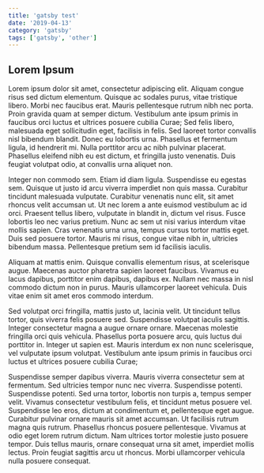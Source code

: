 ```yaml
---
title: 'gatsby test'
date: '2019-04-13'
category: 'gatsby'
tags: ['gatsby', 'other']
---
```


## Lorem Ipsum

Lorem ipsum dolor sit amet, consectetur adipiscing elit. Aliquam congue risus sed dictum elementum. Quisque ac sodales purus, vitae tristique libero. Morbi nec faucibus erat. Mauris pellentesque rutrum nibh nec porta. Proin gravida quam at semper dictum. Vestibulum ante ipsum primis in faucibus orci luctus et ultrices posuere cubilia Curae; Sed felis libero, malesuada eget sollicitudin eget, facilisis in felis. Sed laoreet tortor convallis nisl bibendum blandit. Donec eu lobortis urna. Phasellus et fermentum ligula, id hendrerit mi. Nulla porttitor arcu ac nibh pulvinar placerat. Phasellus eleifend nibh eu est dictum, et fringilla justo venenatis. Duis feugiat volutpat odio, at convallis urna aliquet non.

Integer non commodo sem. Etiam id diam ligula. Suspendisse eu egestas sem. Quisque ut justo id arcu viverra imperdiet non quis massa. Curabitur tincidunt malesuada vulputate. Curabitur venenatis nunc elit, sit amet rhoncus velit accumsan ut. Ut nec lorem a ante euismod vestibulum ac id orci. Praesent tellus libero, vulputate in blandit in, dictum vel risus. Fusce lobortis leo nec varius pretium. Nunc ac sem ut nisi varius interdum vitae mollis sapien. Cras venenatis urna urna, tempus cursus tortor mattis eget. Duis sed posuere tortor. Mauris mi risus, congue vitae nibh in, ultricies bibendum massa. Pellentesque pretium sem id facilisis iaculis.

Aliquam at mattis enim. Quisque convallis elementum risus, at scelerisque augue. Maecenas auctor pharetra sapien laoreet faucibus. Vivamus eu lacus dapibus, porttitor enim dapibus, dapibus ex. Nullam nec massa in nisl commodo dictum non in purus. Mauris ullamcorper laoreet vehicula. Duis vitae enim sit amet eros commodo interdum.

Sed volutpat orci fringilla, mattis justo ut, lacinia velit. Ut tincidunt tellus tortor, quis viverra felis posuere sed. Suspendisse volutpat iaculis sagittis. Integer consectetur magna a augue ornare ornare. Maecenas molestie fringilla orci quis vehicula. Phasellus porta posuere arcu, quis luctus dui porttitor in. Integer ut sapien est. Mauris interdum ex non nunc scelerisque, vel vulputate ipsum volutpat. Vestibulum ante ipsum primis in faucibus orci luctus et ultrices posuere cubilia Curae;

Suspendisse semper dapibus viverra. Mauris viverra consectetur sem at fermentum. Sed ultricies tempor nunc nec viverra. Suspendisse potenti. Suspendisse potenti. Sed urna tortor, lobortis non turpis a, tempus semper velit. Vivamus consectetur vestibulum felis, et tincidunt metus posuere vel. Suspendisse leo eros, dictum at condimentum et, pellentesque eget augue. Curabitur pulvinar ornare mauris sit amet accumsan. Ut facilisis rutrum magna quis rutrum. Phasellus rhoncus posuere pellentesque. Vivamus at odio eget lorem rutrum dictum. Nam ultrices tortor molestie justo posuere tempor. Duis tellus mauris, ornare consequat urna sit amet, imperdiet mollis lectus. Proin feugiat sagittis arcu ut rhoncus. Morbi ullamcorper vehicula nulla posuere consequat.
